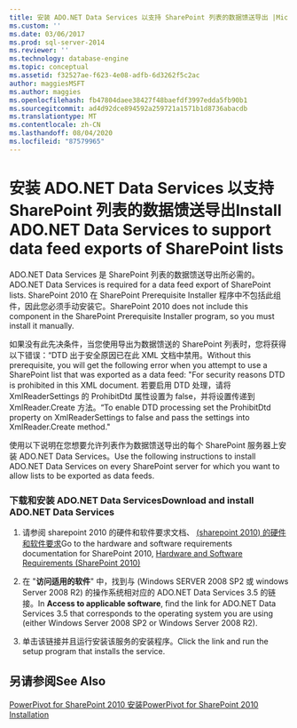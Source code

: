 ```yaml
---
title: 安装 ADO.NET Data Services 以支持 SharePoint 列表的数据馈送导出 |Microsoft Docs
ms.custom: ''
ms.date: 03/06/2017
ms.prod: sql-server-2014
ms.reviewer: ''
ms.technology: database-engine
ms.topic: conceptual
ms.assetid: f32527ae-f623-4e08-adfb-6d3262f5c2ac
author: maggiesMSFT
ms.author: maggies
ms.openlocfilehash: fb47804daee38427f48baefdf3997edda5fb90b1
ms.sourcegitcommit: ad4d92dce894592a259721a1571b1d8736abacdb
ms.translationtype: MT
ms.contentlocale: zh-CN
ms.lasthandoff: 08/04/2020
ms.locfileid: "87579965"
---
```

# <a name="install-adonet-data-services-to-support-data-feed-exports-of-sharepoint-lists"></a><span data-ttu-id="2e2dc-102">安装 ADO.NET Data Services 以支持 SharePoint 列表的数据馈送导出</span><span class="sxs-lookup"><span data-stu-id="2e2dc-102">Install ADO.NET Data Services to support data feed exports of SharePoint lists</span></span>
  <span data-ttu-id="2e2dc-103">ADO.NET Data Services 是 SharePoint 列表的数据馈送导出所必需的。</span><span class="sxs-lookup"><span data-stu-id="2e2dc-103">ADO.NET Data Services is required for a data feed export of SharePoint lists.</span></span> <span data-ttu-id="2e2dc-104">SharePoint 2010 在 SharePoint Prerequisite Installer 程序中不包括此组件，因此您必须手动安装它。</span><span class="sxs-lookup"><span data-stu-id="2e2dc-104">SharePoint 2010 does not include this component in the SharePoint Prerequisite Installer program, so you must install it manually.</span></span>  
  
 <span data-ttu-id="2e2dc-105">如果没有此先决条件，当您使用导出为数据馈送的 SharePoint 列表时，您将获得以下错误：“DTD 出于安全原因已在此 XML 文档中禁用。</span><span class="sxs-lookup"><span data-stu-id="2e2dc-105">Without this prerequisite, you will get the following error when you attempt to use a SharePoint list that was exported as a data feed: "For security reasons DTD is prohibited in this XML document.</span></span> <span data-ttu-id="2e2dc-106">若要启用 DTD 处理，请将 XmlReaderSettings 的 ProhibitDtd 属性设置为 false，并将设置传递到 XmlReader.Create 方法。“</span><span class="sxs-lookup"><span data-stu-id="2e2dc-106">To enable DTD processing set the ProhibitDtd property on XmlReaderSettings to false and pass the settings into XmlReader.Create method."</span></span>  
  
 <span data-ttu-id="2e2dc-107">使用以下说明在您想要允许列表作为数据馈送导出的每个 SharePoint 服务器上安装 ADO.NET Data Services。</span><span class="sxs-lookup"><span data-stu-id="2e2dc-107">Use the following instructions to install ADO.NET Data Services on every SharePoint server for which you want to allow lists to be exported as data feeds.</span></span>  
  
### <a name="download-and-install-adonet-data-services"></a><span data-ttu-id="2e2dc-108">下载和安装 ADO.NET Data Services</span><span class="sxs-lookup"><span data-stu-id="2e2dc-108">Download and install ADO.NET Data Services</span></span>  
  
1.  <span data-ttu-id="2e2dc-109">请参阅 sharepoint 2010 的硬件和软件要求文档、 [ (sharepoint 2010) 的硬件和软件要求](https://go.microsoft.com/fwlink/?LinkId=169734)</span><span class="sxs-lookup"><span data-stu-id="2e2dc-109">Go to the hardware and software requirements documentation for SharePoint 2010, [Hardware and Software Requirements (SharePoint 2010)](https://go.microsoft.com/fwlink/?LinkId=169734)</span></span>  
  
2.  <span data-ttu-id="2e2dc-110">在 "**访问适用的软件**" 中，找到与 (Windows SERVER 2008 SP2 或 windows Server 2008 R2) 的操作系统相对应的 ADO.NET Data Services 3.5 的链接。</span><span class="sxs-lookup"><span data-stu-id="2e2dc-110">In **Access to applicable software**, find the link for ADO.NET Data Services 3.5 that corresponds to the operating system you are using (either Windows Server 2008 SP2 or Windows Server 2008 R2).</span></span>  
  
3.  <span data-ttu-id="2e2dc-111">单击该链接并且运行安装该服务的安装程序。</span><span class="sxs-lookup"><span data-stu-id="2e2dc-111">Click the link and run the setup program that installs the service.</span></span>  
  
## <a name="see-also"></a><span data-ttu-id="2e2dc-112">另请参阅</span><span class="sxs-lookup"><span data-stu-id="2e2dc-112">See Also</span></span>  
 [<span data-ttu-id="2e2dc-113">PowerPivot for SharePoint 2010 安装</span><span class="sxs-lookup"><span data-stu-id="2e2dc-113">PowerPivot for SharePoint 2010 Installation</span></span>](../../../2014/sql-server/install/powerpivot-for-sharepoint-2010-installation.md)  
  
  
